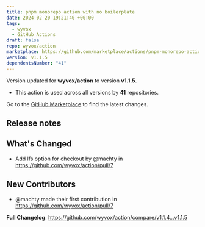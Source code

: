 ```yaml
---
title: pnpm monorepo action with no boilerplate
date: 2024-02-20 19:21:40 +00:00
tags:
  - wyvox
  - GitHub Actions
draft: false
repo: wyvox/action
marketplace: https://github.com/marketplace/actions/pnpm-monorepo-action-with-no-boilerplate
version: v1.1.5
dependentsNumber: "41"
---
```



Version updated for **wyvox/action** to version **v1.1.5**.
- This action is used across all versions by **41** repositories.

Go to the [GitHub Marketplace](https://github.com/marketplace/actions/pnpm-monorepo-action-with-no-boilerplate) to find the latest changes.

## Release notes

## What's Changed
* Add lfs option for checkout by @machty in https://github.com/wyvox/action/pull/7

## New Contributors
* @machty made their first contribution in https://github.com/wyvox/action/pull/7

**Full Changelog**: https://github.com/wyvox/action/compare/v1.1.4...v1.1.5
